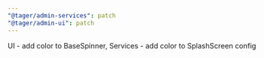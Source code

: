 ```yaml
---
"@tager/admin-services": patch
"@tager/admin-ui": patch
---
```


UI - add color to BaseSpinner, Services - add color to SplashScreen config
